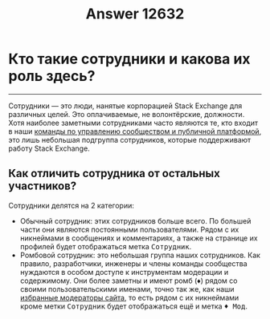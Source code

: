 ﻿---
title: "Answer 12632"
se.owner.user_id: 339283
se.owner.display_name: "nomnoms12"
se.owner.link: "https://ru.meta.stackoverflow.com/users/339283/nomnoms12"
se.answer_id: 12632
se.question_id: 12631
se.post_type: answer
se.is_accepted: False
---
<h1>Кто такие сотрудники и какова их роль здесь?</h1>
<hr />
<p>Сотрудники — это люди, нанятые корпорацией Stack Exchange для различных целей. Это оплачиваемые, не волонтёрские, должности. Хотя наиболее заметными сотрудниками часто являются те, кто входит в наши <a href="https://meta.stackexchange.com/questions/349266/the-community-teams-stack-exchange-and-how-we-work-together">команды по управлению сообществом и публичной платформой</a>, это лишь небольшая подгруппа сотрудников, которые поддерживают работу Stack Exchange.</p>
<h2>Как отличить сотрудника от остальных участников?</h2>
<p>Сотрудники делятся на 2 категории:</p>
<ul>
<li>Обычный сотрудник: этих сотрудников больше всего. По большей части они являются постоянными
пользователями. Рядом с их никнеймами в сообщениях и комментариях, а также на странице их профилей будет
отображаться метка <kbd>Сотрудник</kbd>.</li>
<li>Ромбовой сотрудник: это небольшая группа наших сотрудников. Как правило,
разработчики, инженеры и члены команды сообщества нуждаются в
особом доступе к инструментам модерации и содержимому. Они более
заметны и имеют ромб (♦) рядом со своими пользовательскими именами, точно
так же, как наши <a href="https://ru.stackoverflow.com/help/site-moderators">избранные модераторы сайта</a>, то есть рядом с их никнеймами кроме метки <kbd>Сотрудник</kbd> будет отображаться ещё и метка  <kbd>♦ Мод</kbd>.</li>
</ul>
